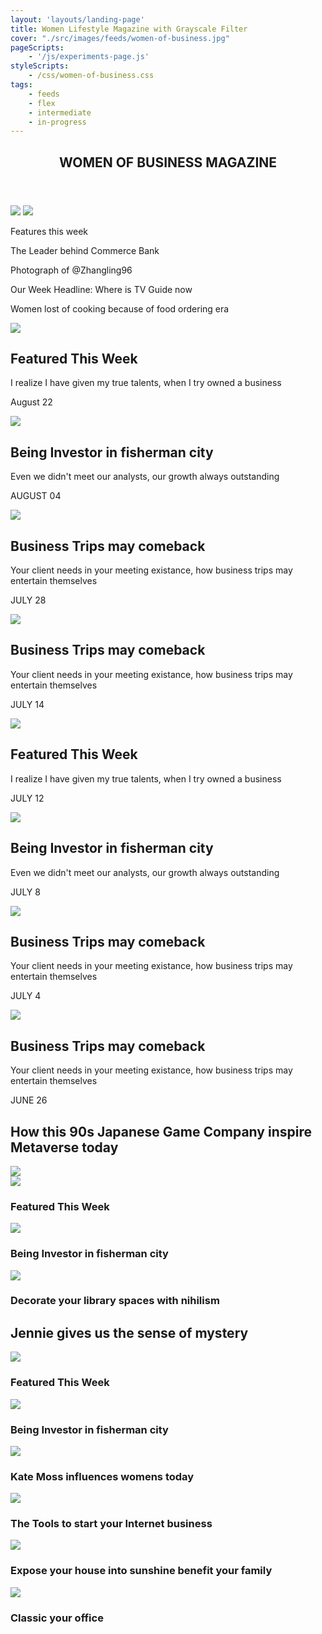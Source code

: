 ```yaml
---
layout: 'layouts/landing-page'
title: Women Lifestyle Magazine with Grayscale Filter
cover: "./src/images/feeds/women-of-business.jpg"
pageScripts:
    - '/js/experiments-page.js'
styleScripts:
    - /css/women-of-business.css
tags: 
    - feeds
    - flex
    - intermediate
    - in-progress
---
```


<div id="wof-page">
    <header id="wof-header">
        <h2 id="wof-headline">WOMEN OF BUSINESS MAGAZINE</h2>
    </header>
    <div id="wof-cover">
        <img id="wof-first-woman" src="https://d2w9rnfcy7mm78.cloudfront.net/7305299/original_f4cfa133cdaa5b3821c3858d62427bcf.jpg?1589625299?bc=0" />
        <img id="wof-first-woman" src="https://64.media.tumblr.com/40c6c0f6ae7afa8b7a8a75d057b82b8a/9037d8163519cb63-c0/s500x750/5ac9b5598125430f3fe8d1c80f87df542c992470.png" />
    </div>
    <div class="cluster" id="wof-storyline">
        <p id="wof-storyline-label">Features this week</p>
        <p>The Leader behind Commerce Bank</p>
        <p>Photograph of @Zhangling96</p>
        <p>Our Week Headline: Where is TV Guide now</p>
        <p>Women lost of cooking because of food ordering era</p>
    </div>
    <div id="wof-lines" class="edges">
        <div id="wof-row-1">
        <div id="wof-line-1" class="wof-stack">
            <img id="wof-line-img-filter" src="https://64.media.tumblr.com/70f3c8e80a0b15eddb52655ed72472a6/6b8a9821eef7d01e-26/s500x750/1c079a5bb6f7ebbc26a40f2709317c373cf08047.png" />
            <h2>Featured This Week</h2>
            <p>I realize I have given my true talents, when I try owned a business</p>
            <p>August 22</p>
        </div>
        <div id="wof-line-2" class="wof-stack">
            <img id="wof-line-img-filter" src="https://64.media.tumblr.com/52b8cbbc57431580696834a1536f3621/d2a3074fec3fd144-10/s1280x1920/89717112156d29e8ea413e899527d083da8d1df4.jpg">
            <h2>Being Investor in fisherman city</h2>
            <p>Even we didn't meet our analysts, our growth always outstanding</p>
            <p>AUGUST 04</p>
        </div>
        <div id="wof-line-3" class="wof-stack">
            <img id="wof-line-img-filter" src="https://d2w9rnfcy7mm78.cloudfront.net/15900910/original_d67158ce8b1094c7f3ff01d315c85e21.jpg?1649075967?bc=0">
            <h2>Business Trips may comeback</h2>
            <p>Your client needs in your meeting existance, how business trips may entertain themselves</p>
            <p>JULY 28</p>
        </div>
        </div>
        <div id="wof-row-2">
        <div id="wof-line-4" class="wof-stack">
            <img id="wof-line-img-filter" src="https://d2w9rnfcy7mm78.cloudfront.net/6944930/original_90cfeaec4e66b1d62c77a442391a4efa.jpg?1587401481?bc=0">
            <h2>Business Trips may comeback</h2>
            <p>Your client needs in your meeting existance, how business trips may entertain themselves</p>
            <p>JULY 14</p>
        </div>
         <div id="wof-line-5" class="wof-stack">
            <img id="wof-line-img-filter" src="https://d2w9rnfcy7mm78.cloudfront.net/6944930/original_90cfeaec4e66b1d62c77a442391a4efa.jpg?1587401481?bc=0" />
            <h2>Featured This Week</h2>
            <p>I realize I have given my true talents, when I try owned a business</p>
            <p>JULY 12</p>
        </div>
        <div id="wof-line-6" class="wof-stack">
            <img id="wof-line-img-filter" src="https://64.media.tumblr.com/52b8cbbc57431580696834a1536f3621/d2a3074fec3fd144-10/s1280x1920/89717112156d29e8ea413e899527d083da8d1df4.jpg">
            <h2>Being Investor in fisherman city</h2>
            <p>Even we didn't meet our analysts, our growth always outstanding</p>
            <p>JULY 8</p>
        </div>
        </div>
        <div id="wof-row-3">
        <div id="wof-line-7" class="wof-stack">
            <img id="wof-line-img-filter" src="https://d2w9rnfcy7mm78.cloudfront.net/15900910/original_d67158ce8b1094c7f3ff01d315c85e21.jpg?1649075967?bc=0">
            <h2>Business Trips may comeback</h2>
            <p>Your client needs in your meeting existance, how business trips may entertain themselves</p>
            <p>JULY 4</p>
        </div>
        <div id="wof-line-8" class="wof-stack">
            <img id="wof-line-img-filter" src="https://d2w9rnfcy7mm78.cloudfront.net/6944930/original_90cfeaec4e66b1d62c77a442391a4efa.jpg?1587401481?bc=0">
            <h2>Business Trips may comeback</h2>
            <p>Your client needs in your meeting existance, how business trips may entertain themselves</p>
            <p>JUNE 26</p>
        </div>
        </div>
    </div>
    <div id="wof-ads">
        <h2>How this 90s Japanese Game Company inspire Metaverse today</h2>
        <img src="/images/feeds/sega-metaverse.jpg">
    </div>
        <div id="wof-grids">
        <div id="wof-item-1" class="wof-item">
            <img id="wof-line-img" src="https://64.media.tumblr.com/56ff9260b7bd043745246705ddcacb61/03d6a3bf2a3b624d-48/s1280x1920/bf873a5d583481ca52a89d5174cdc653236e5fd8.png" />
            <h3>Featured This Week</h3>
        </div>
        <div id="wof-item-2" class="wof-item">
            <img id="wof-line-img-filter" src="https://64.media.tumblr.com/2c949e945e1f075fe1b0e47e8cf2aa39/b52221fad8f8f38f-25/s1280x1920/343a137b4967ab25ecb49f1733680bee41b0e7b9.png">
            <h3>Being Investor in fisherman city</h3>
        </div>
        <div id="wof-item-3" class="wof-item">
            <img id="wof-line-img-filter" src="https://64.media.tumblr.com/25d38799ea897d189932adbb48cffd4e/5aada22a09f7d1f8-6b/s500x750/2a680c55ef7133674afe7aa68854cc7c738b5a7b.png">
            <h3>Decorate your library spaces with nihilism</h3>
        </div>
        <div id="wof-item-4" class="wof-item">
            <div id="wof-item-bg">
            <!-- <img id="wof-line-img-filter" src="https://d2w9rnfcy7mm78.cloudfront.net/6944930/original_90cfeaec4e66b1d62c77a442391a4efa.jpg?1587401481?bc=0"> -->
            <div class="wof-item-foot">
            <h2>Jennie gives us the sense of mystery</h2>
            </div>
            </div>
        </div>
         <div id="wof-item-5" class="wof-item">
            <img id="wof-line-img-filter" src="https://64.media.tumblr.com/a809404229d8a4df15f1fed16ec78fe5/3d5390d72812f96d-28/s500x750/a4e8d0f3f01bd0bf04707fc62e728b675ce5b9ab.png" />
            <h3>Featured This Week</h3>
        </div>
        <div id="wof-item-6" class="wof-item">
            <img id="wof-line-img-filter" src="https://64.media.tumblr.com/52b8cbbc57431580696834a1536f3621/d2a3074fec3fd144-10/s1280x1920/89717112156d29e8ea413e899527d083da8d1df4.jpg" />
            <h3>Being Investor in fisherman city</h3>
        </div>
        <div id="wof-item-7" class="wof-item">
            <img id="wof-line-img-filter" src="https://64.media.tumblr.com/db94f61edb1af3d34b51591b3dbe2c8c/49c419b8e7d8fa8f-bb/s640x960/67be2ff09314ed0e8d9bfced1f507e197b19439b.jpg" />
            <h3>Kate Moss influences womens today</h3>
        </div>
        <div id="wof-item-8" class="wof-item">
            <img id="wof-line-img-filter" src="https://64.media.tumblr.com/217c471e80254c87f7448d673408faf6/20f351be0e256fcb-ab/s640x960/c26fffdb36bbbd354746a986e01c5b70854a7447.jpg" />
            <h3>The Tools to start your Internet business</h3>
        </div>
        <div id="wof-item-9" class="wof-item">
            <img  id="wof-line-img-filter" src="https://64.media.tumblr.com/f07a27b9d8a25428a5e47c0124076575/f8ea7061a6459fe4-29/s500x750/6875267704dd296562036c8a3376a1644e7a96a5.png" />
            <h3>Expose your house into sunshine benefit your family</h3>
        </div>
        <div id="wof-item-10" class="wof-item">
            <img  id="wof-line-img-filter" src="https://64.media.tumblr.com/3f8480b4e1da1505d848f23198a12e61/4df5b9df19eddc55-ce/s1280x1920/0850585f9d4b43387d9556d290d6539ef411270e.png" />
            <h3>Classic your office</h3>
        </div>
    </div>
</div>